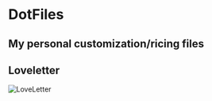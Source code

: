 # DotFiles
My personal customization/ricing files  
-------
## Loveletter
![LoveLetter](https://i.imgur.com/MdqWnh0.png)
